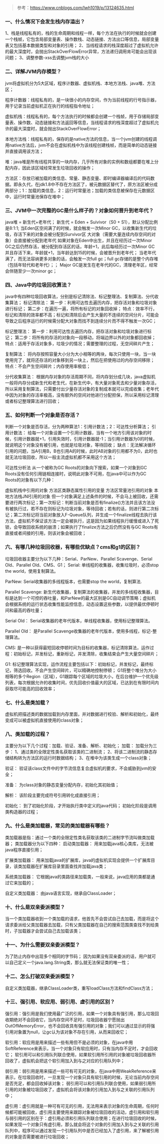 > 参考：https://www.cnblogs.com/lwh1019/p/13124635.html

### 一、什么情况下会发生栈内存溢出？

1、栈是线程私有的，栈的生命周期和线程一样，每个方法在执行的时候就会创建一个栈帧，它包含局部变量表、操作数栈、动态链接、方法出口等信息，局部变量表又包括基本数据类型和对象的引用；
2、当线程请求的栈深度超过了虚拟机允许的最大深度时，会抛出StackOverFlowError异常，方法递归调用肯可能会出现该问题；
3、调整参数-xss去调整jvm栈的大小

### 二、详解JVM内存模型？

jvm将虚拟机分为5大区域，程序计数器、虚拟机栈、本地方法栈、java堆、方法区；

程序计数器：线程私有的，是一块很小的内存空间，作为当前线程的行号指示器，用于记录当前虚拟机正在执行的线程指令地址；

虚拟机栈：线程私有的，每个方法执行的时候都会创建一个栈帧，用于存储局部变量表、操作数、动态链接和方法返回等信息，当线程请求的栈深度超过了虚拟机允许的最大深度时，就会抛出StackOverFlowError；

本地方法栈：线程私有的，保存的是native方法的信息，当一个jvm创建的线程调用native方法后，jvm不会在虚拟机栈中为该线程创建栈帧，而是简单的动态链接并直接调用该方法；

堆：java堆是所有线程共享的一块内存，几乎所有对象的实例和数组都要在堆上分配内存，因此该区域经常发生垃圾回收的操作；

方法区：存放已被加载的类信息、常量、静态变量、即时编译器编译后的代码数据。即永久代，在jdk1.8中不存在方法区了，被元数据区替代了，原方法区被分成两部分；1：加载的类信息，2：运行时常量池；加载的类信息被保存在元数据区中，运行时常量池保存在堆中；

### 三、JVM中一次完整的GC是什么样子的？对象如何晋升到老年代？

java堆 = 新生代+老年代；
新生代 = Eden + Suivivor（S0 + S1），默认分配比例是8:1:1;
当Eden区空间满了的时候，就会触发一次Minor GC，以收集新生代的垃圾，存活下来的对象会被分配到Survivor区
大对象（需要大量连续内存空间的对象）会直接被分配到老年代
如果对象在Eden中出生，并且在经历过一次Minor GC之后仍然存活，被分配到存活区的话，年龄+1，此后每经历过一次Minor GC并且存活下来，年龄就+1，当年龄达到15的时候，会被晋升到老年代；
当老年代满了，而无法容纳更多对象的话，会触发一次full gc；full gc存储的是整个内存堆（包括年轻代和老年代）；；
Major GC是发生在老年代的GC，清理老年区，经常会伴随至少一次minor gc；

### 四、Java中的垃圾回收算法？

java中有四种垃圾回收算法，分别是标记清除法、标记整理法、复制算法、分代收集算法；
标记清除法：
第一步：利用可达性去遍历内存，把存活对象和垃圾对象进行标记；
第二步：在遍历一遍，将所有标记的对象回收掉；
特点：效率不行，标记和清除的效率都不高；标记和清除后会产生大量的不连续的空间分片，可能会导致之后程序运行的时候需分配大对象而找不到连续分片而不得不触发一次GC；

标记整理法：
第一步：利用可达性去遍历内存，把存活对象和垃圾对象进行标记；
第二步：将所有的存活的对象向一段移动，将端边界以外的对象都回收掉；
特点：适用于存活对象多，垃圾少的情况；需要整理的过程，无空间碎片产生；

复制算法：
将内存按照容量大小分为大小相等的两块，每次只使用一块，当一块使用完了，就将还存活的对象移到另一块上，然后在把使用过的内存空间移除；
特点：不会产生空间碎片；内存使用率极低；

分代收集算法：
根据内存对象的存活周期不同，将内存划分成几块，java虚拟机一般将内存分成新生代和老生代，在新生代中，有大量对象死去和少量对象存活，所以采用复制算法，只需要付出少量存活对象的复制成本就可以完成收集；老年代中因为对象的存活率极高，没有额外的空间对他进行分配担保，所以采用标记清理或者标记整理算法进行回收；

### 五、如何判断一个对象是否存活？

判断一个对象是否存活，分为两种算法1：引用计数法；2：可达性分析算法；
引用计数法：
给每一个对象设置一个引用计数器，当有一个地方引用该对象的时候，引用计数器就+1，引用失效时，引用计数器就-1；当引用计数器为0的时候，就说明这个对象没有被引用，也就是垃圾对象，等待回收；
缺点：无法解决循环引用的问题，当A引用B，B也引用A的时候，此时AB对象的引用都不为0，此时也就无法垃圾回收，所以一般主流虚拟机都不采用这个方法；

可达性分析法
从一个被称为GC Roots的对象向下搜索，如果一个对象到GC Roots没有任何引用链相连接时，说明此对象不可用，在java中可以作为GC Roots的对象有以下几种：

虚拟机栈中引用的对象
方法区类静态属性引用的变量
方法区常量池引用的对象
本地方法栈JNI引用的对象
但一个对象满足上述条件的时候，不会马上被回收，还需要进行两次标记；第一次标记：判断当前对象是否有finalize()方法并且该方法没有被执行过，若不存在则标记为垃圾对象，等待回收；若有的话，则进行第二次标记；第二次标记将当前对象放入F-Queue队列，并生成一个finalize线程去执行该方法，虚拟机不保证该方法一定会被执行，这是因为如果线程执行缓慢或进入了死锁，会导致回收系统的崩溃；如果执行了finalize方法之后仍然没有与GC Roots有直接或者间接的引用，则该对象会被回收；

### 六、有哪几种垃圾回收器，有哪些优缺点？cms和g1的区别？

垃圾回收器主要分为以下几种：Serial、ParNew、Parallel Scavenge、Serial Old、Parallel Old、CMS、G1；
Serial:
单线程的收集器，收集垃圾时，必须stop the world，使用复制算法。

ParNew:
Serial收集器的多线程版本，也需要stop the world，复制算法.

Parallel Scavenge:
新生代收集器，复制算法的收集器，并发的多线程收集器，目标是达到一个可控的吞吐量，和ParNew的最大区别是GC自动调节策略；虚拟机会根据系统的运行状态收集性能监控信息，动态设置这些参数，以提供最优停顿时间和最高的吞吐量；

Serial Old：
Serial收集器的老年代版本，单线程收集器，使用标记整理算法。

Parallel Old：
是Parallel Scavenge收集器的老年代版本，使用多线程，标记-整理算法。

CMS:
是一种以获得最短回收停顿时间为目标的收集器，标记清除算法，运作过程：初始标记，并发标记，重新标记，并发清除，收集结束会产生大量空间碎片；

G1:
标记整理算法实现，运作流程主要包括以下：初始标记，并发标记，最终标记，筛选回收。不会产生空间碎片，可以精确地控制停顿；
G1将整个堆分为大小相等的多个Region（区域），G1跟踪每个区域的垃圾大小，在后台维护一个优先级列表，每次根据允许的收集时间，优先回收价值最大的区域，已达到在有限时间内获取尽可能高的回收效率；

### 七、什么是类加载？

虚拟机把描述类的数据加载到内存里面，并对数据进行校验、解析和初始化，最终变成可以被虚拟机直接使用的class对象；

### 八、类加载的过程？

主要分为以下几个过程：加载、验证、准备、解析、初始化；
加载：
加载分为三步：
1、通过类的全限定性类名获取该类的二进制流；
2、将该二进制流的静态存储结构转为方法区的运行时数据结构；
3、在堆中为该类生成一个class对象；

验证：
验证该class文件中的字节流信息复合虚拟机的要求，不会威胁到jvm的安全；

准备：
为class对象的静态变量分配内存，初始化其初始值；

解析：
该阶段主要完成符号引用转化成直接引用；

初始化：
到了初始化阶段，才开始执行类中定义的java代码；
初始化阶段是调用类构造器的过程；

### 九、什么是类加载器，常见的类加载器有哪些？

类加载器是指：通过一个类的全限定性类名获取该类的二进制字节流叫做类加载器；
类加载器分为以下四种：
启动类加载器：
用来加载java核心类库，无法被java程序直接引用；

扩展类加载器：
用来加载java的扩展库，java的虚拟机实现会提供一个扩展库目录，该类加载器在扩展库目录里面查找并加载java类；

系统类加载器：
它根据java的类路径来加载类，一般来说，java应用的类都是通过它来加载的；

自定义类加载器：
由java语言实现，继承自ClassLoader；

### 十、什么是双亲委派模型？

当一个类加载器收到一个类加载的请求，他首先不会尝试自己去加载，而是将这个请求委派给父类加载器去加载，只有父类加载器在自己的搜索范围类查找不到给类时，子加载器才会尝试自己去加载该类；

### 十一、为什么需要双亲委派模型？

为了防止内存中出现多个相同的字节码；
因为如果没有双亲委派的话，用户就可以自己定义一个java.lang.String类，那么就无法保证类的唯一性；

### 十二、怎么打破双亲委派模型？

自定义类加载器，继承ClassLoader类，重写loadClass方法和findClass方法；

### 十三、强引用、软应用、弱引用、虚引用的区别？

强引用：强引用是我们使用最广泛的引用，如果一个对象具有强引用，那么垃圾回收期绝对不会回收它，当内存空间不足时，垃圾回收器宁愿抛出OutOfMemoryError，也不会回收具有强引用的对象；我们可以通过显示的将强引用对象置为null，让gc认为该对象不存在引用，从而来回收它；

软引用：软应用是用来描述一些有用但不是必须的对象，在java中用SoftReference来表示，当一个对象只有软应用时，只有当内存不足时，才会回收它；
软引用可以和引用队列联合使用，如果软引用所引用的对象被垃圾回收器所回收了，虚拟机会把这个软引用加入到与之对应的引用队列中；

弱引用：弱引用是用来描述一些可有可无的对象，在java中用WeakReference来表示，在垃圾回收时，一旦发现一个对象只具有软引用的时候，无论当前内存空间是否充足，都会回收掉该对象；
弱引用可以和引用队列联合使用，如果弱引用所引用的对象被垃圾回收了，虚拟机会将该对象的引用加入到与之关联的引用队列中；

虚引用：虚引用就是一种可有可无的引用，无法用来表示对象的生命周期，任何时候都可能被回收，虚引用主要使用来跟踪对象被垃圾回收的活动，虚引用和软引用与弱引用的区别在于：虚引用必须和引用队列联合使用；在进行垃圾回收的时候，如果发现一个对象只有虚引用，那么就会将这个对象的引用加入到与之关联的引用队列中，程序可以通过发现一个引用队列中是否已经加入了虚引用，来了解被引用的对象是否需要被进行垃圾回收；